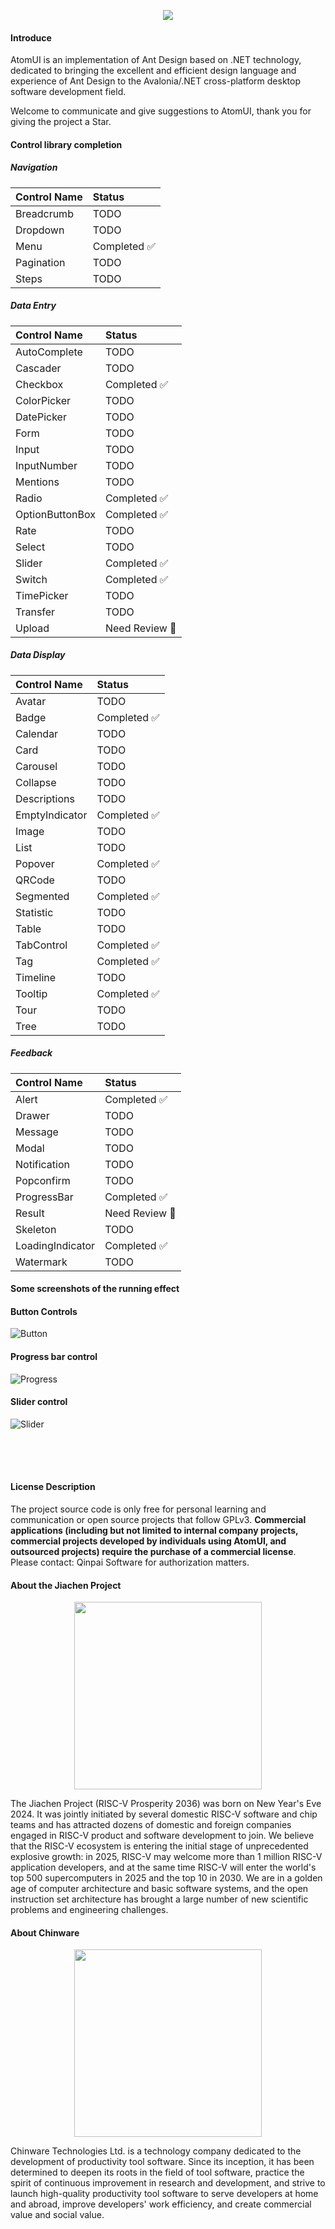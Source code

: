 <p align="center">
    <img src="./docs/images/ATOMUI.png" />
</p>

#### Introduce

AtomUI is an implementation of Ant Design based on .NET technology, dedicated to bringing the excellent and efficient design language and experience of Ant Design to the Avalonia/.NET cross-platform desktop software development field.

Welcome to communicate and give suggestions to AtomUI, thank you for giving the project a Star.


#### Control library completion
##### Navigation
| Control Name | Status |
|:-------------|:-------|
| Breadcrumb   | TODO    |
| Dropdown     | TODO    |
| Menu         | Completed ✅  |
| Pagination   | TODO    |
| Steps        | TODO    |

##### Data Entry
| Control Name    | Status   |
|:----------------|:-------|
| AutoComplete    | TODO    |
| Cascader        | TODO    |
| Checkbox        | Completed ✅  |
| ColorPicker     | TODO    |
| DatePicker      | TODO    |
| Form            | TODO    |
| Input           | TODO    |
| InputNumber     | TODO    |
| Mentions        | TODO    |
| Radio           | Completed ✅  |
| OptionButtonBox | Completed ✅  |
| Rate            | TODO    |
| Select          | TODO    |
| Slider          | Completed ✅  |
| Switch          | Completed ✅  |
| TimePicker      | TODO    |
| Transfer        | TODO    |
| Upload          | Need Review 🤔 |

##### Data Display
| Control Name   | Status  |
|:---------------|:------|
| Avatar         | TODO   |
| Badge          | Completed ✅ |
| Calendar       | TODO   |
| Card           | TODO   |
| Carousel       | TODO   |
| Collapse       | TODO   |
| Descriptions   | TODO   |
| EmptyIndicator | Completed ✅ |
| Image          | TODO   |
| List           | TODO   |
| Popover        | Completed ✅ |
| QRCode         | TODO   |
| Segmented      | Completed ✅ |
| Statistic      | TODO   |
| Table          | TODO   |
| TabControl     | Completed ✅ |
| Tag            | Completed ✅ |
| Timeline       | TODO |
| Tooltip        | Completed ✅ |
| Tour           | TODO |
| Tree           | TODO |

##### Feedback
| Control Name       | Status   |
|:-------------------|:-------|
| Alert              | Completed ✅  |
| Drawer             | TODO    |
| Message            | TODO    |
| Modal              | TODO    |
| Notification       | TODO    |
| Popconfirm         | TODO    |
| ProgressBar        | Completed ✅  |
| Result             | Need Review 🤔 |
| Skeleton           | TODO    |
| LoadingIndicator   | Completed ✅  |
| Watermark          | TODO        |

#### Some screenshots of the running effect

#### Button Controls

![Button](docs/images/controls/ButtonControl.png)

#### Progress bar control
![Progress](docs/images/controls/ProgressBarControl.png)

#### Slider control
![Slider](docs/images/controls/SliderControl.png)

<div style="height:50px"></div>

#### License Description
The project source code is only free for personal learning and communication or open source projects that follow GPLv3. <strong>Commercial applications (including but not limited to internal company projects, commercial projects developed by individuals using AtomUI, and outsourced projects) require the purchase of a commercial license</strong>. Please contact: Qinpai Software for authorization matters.

#### About the Jiachen Project
<p align="center">
    <img src="./docs/images/jiachenjihua.png" width="300" />
</p>

The Jiachen Project (RISC-V Prosperity 2036) was born on New Year's Eve 2024. It was jointly initiated by several domestic RISC-V software and chip teams and has attracted dozens of domestic and foreign companies engaged in RISC-V product and software development to join. We believe that the RISC-V ecosystem is entering the initial stage of unprecedented explosive growth: in 2025, RISC-V may welcome more than 1 million RISC-V application developers, and at the same time RISC-V will enter the world's top 500 supercomputers in 2025 and the top 10 in 2030. We are in a golden age of computer architecture and basic software systems, and the open instruction set architecture has brought a large number of new scientific problems and engineering challenges.

#### About Chinware

<p align="center">
    <img src="./docs/images/Chinware.png" width="300" />
</p>

Chinware Technologies Ltd. is a technology company dedicated to the development of productivity tool software. Since its inception, it has been determined to deepen its roots in the field of tool software, practice the spirit of continuous improvement in research and development, and strive to launch high-quality productivity tool software to serve developers at home and abroad, improve developers' work efficiency, and create commercial value and social value.